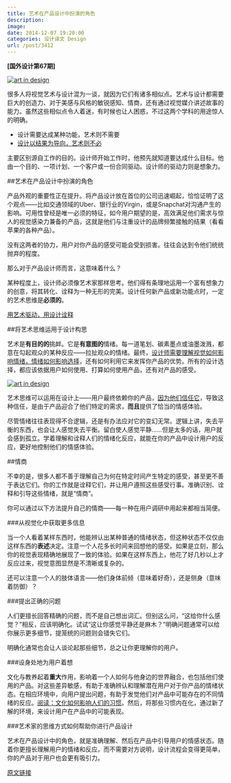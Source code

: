 ```yaml
---
title: 艺术在产品设计中扮演的角色
description: 
image: 
date: 2014-12-07 19:20:00
categories: 设计译文 Design
url: /post/3412
---
```


**[国外设计第67期]**

[![art in design](http://blog.invisionapp.com/wp-content/uploads/2014/12/art-in-design.jpg)](http://blog.invisionapp.com/wp-content/uploads/2014/12/art-in-design.jpg "The role of art in product design")

很多人将视觉艺术与设计混为一谈，就因为它们有诸多相似点。艺术与设计都需要巨大的创造力、对于美感与风格的敏锐感知、情商，还有通过视觉媒介讲述故事的能力。虽然这些相似点令人着迷，有时候也让人困惑，不过这两个学科的用途惊人的明确。

* 设计需要达成某种功能，艺术则不需要
* [设计以结果为导向，艺术则不必](https://twitter.com/intent/tweet?text=%22Design+is+results-driven%2C+art+isn%27t+necessarily%22+http%3A%2F%2Fbit.ly%2F1Al4UZj+via+%40invisionapp)

主要区别源自工作的目的。设计师开始工作时，他预先就知道要达成什么目标。他由一个目的、一项计划、一个客户或一份合同驱动。设计师的驱动力则是想象力。

##艺术在产品设计中扮演的角色

产品外观的重要性正在提升。将产品设计放在首位的公司迅速崛起，恰恰证明了这个观点——比如交通领域的Uber、银行业的Virgin，或是Snapchat对沟通产生的影响。可用性曾经是唯一必须的特征，如今用户期望的是，高效满足他们需求与惊人的视觉感染力兼备的产品，这就是他们与注重设计的品牌频繁接触的结果（看看苹果的各种产品）。

没有这两者的协力，用户对你产品的感受可能会受到损害。往往会达到令他们统统抛弃的程度。

那么对于产品设计师而言，这意味着什么？

某种程度上，设计师必须像艺术家那样思考。他们得有条理地运用一个富有想象力的创意，将其转化、诠释为一种无形的完美。设计任何新产品或新功能点时，一定的艺术思维是**必须的**。

[用艺术驱动，用设计诠释](https://twitter.com/intent/tweet?text=%22Art+provokes%2C+design+clarifies.%22+http%3A%2F%2Fbit.ly%2F1Al4UZj+via+%40invisionapp)

##将艺术思维运用于设计构思

艺术是**有目的的**挑衅。它是**有意图的**情绪。每一道笔划、碳素墨点或油墨泼溅，都意在勾起观众的某种反应——拉扯观众的情绪。最终，[设计师需要理解视觉如何影响情绪，情绪如何影响选择](https://twitter.com/intent/tweet?text=%22designers+need+to+understand+how+visuals+affect+emotions%2C+how+emotions+affect+choice%22+http%3A%2F%2Fbit.ly%2F1Al4UZj+via+%40invisionapp)，还有如何利用它来发挥你产品的优势。所有的设计选择，都应该依据用户如何使用、打算如何使用产品，还有对产品的感受。

[![art in design](http://blog.invisionapp.com/wp-content/uploads/2014/12/artdesign3.jpg)](http://blog.invisionapp.com/wp-content/uploads/2014/12/artdesign3.jpg "The role of art in product design")

艺术思维可以运用在设计上——用户最终依赖你的产品，[因为他们信任它](http://blog.invisionapp.com/design-teardown-liveshare/)，导致这种信任，是由于产品迎合了他们特定的需求，**而且**提供了恰当的情感体验。

尽管情绪往往表现得不合逻辑，还是有办法应对它的变幻无常。逻辑上讲，失去平衡的东西，也会让人感觉失去平衡。留白使人感觉平静……但是太多的话，用户就会感到孤立。学着理解和诠释人们的情绪化反应，就能在你的产品中设计用户的反应，更好地控制他们的情感体验。

##情商

不幸的是，很多人都不善于理解自己为何在特定时间产生特定的感受，甚至更不善于表达它们。你的工作就是诠释它们，并让用户遵照这些感受行事。准确识别、诠释和引导这些情绪，就是“情商”。

你可以通过以下方法提升自己的情商——每一种在用户调研中用起来都相当简便。

###从视觉化中获取更多信息

当一个人看着某样东西时，他能辨认出某种普通的情绪状态，但这种状态不仅仅由这样东西的**表述**决定。注意一个人花多长时间来回想他的感受。如果是立刻，那么你的视觉表现精确地展现了一致的体验。如果在这样东西上，他花了好几秒以上才反应过来，视觉意图显然是不清晰或复杂的。

还可以注意一个人的肢体语言——他们身体前倾（意味着好奇），还是侧身（意味着防御）？

###提出正确的问题

人们更擅长回答精确的问题，而不是自己想出词汇。但别这么问，“这给你什么感觉？”相反，应该明确化。试试“这让你感觉平静还是麻木？”明确问题通常可以给你展示更多细节，提笼统的问题则会错失它们。

明确化通常也会让人谈论起那些细节，总之让你更理解你的用户。

###设身处地为用户着想

文化与教养起着**重大**作用，影响着一个人如何与他身边的世界融合，也包括他们使用的产品。对这些差异敏感，有助于准确辨认和理解潜在用户对于你产品的情绪状态。在相应环境中，向用户提出问题，有助于发觉他们对产品中可能存在的不同情绪的反应。[阅读：文化如何影响人们的习惯](http://www.colorado.edu/conflict/peace/problem/cultrbar.htm)。然后，将那些习惯内在化，通过新了解的环境，来设计用户在产品中的可能表现。

###艺术家的思维方式如何帮助你进行产品设计

艺术在产品设计中的角色，就是准确理解、然后在产品中引导用户的情感状态。随着你更擅长理解用户的情绪和反应，而不需要对方说明，设计流程会变得更简单，你的产品对于用户也会更有吸引力。

[原文链接](http://blog.invisionapp.com/the-role-of-art-in-product-design/)